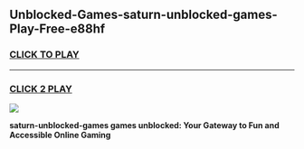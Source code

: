 
## Unblocked-Games-saturn-unblocked-games-Play-Free-e88hf
<h3>
<a href="https://premium76.site?title=saturn-unblocked-games&ref=19M">CLICK TO PLAY</a></h3>
<hr>

<h3>
<a href="https://premium76.site?title=saturn-unblocked-games&ref=19M">CLICK 2 PLAY</a>
  
</h3>

<a href="https://premium76.site?title=saturn-unblocked-games&ref=19M"><img src="https://clearcache.store/games.png"></a>


**saturn-unblocked-games games unblocked: Your Gateway to Fun and Accessible Online Gaming**
